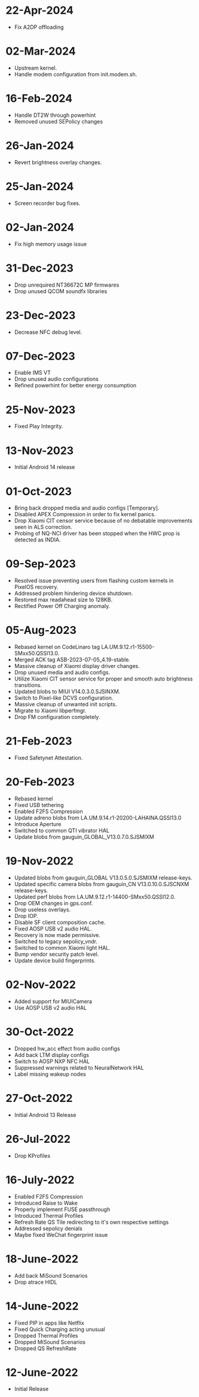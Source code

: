 # 22-Apr-2024
- Fix A2DP offloading

# 02-Mar-2024
- Upstream kernel.
- Handle modem configuration from init.modem.sh.

# 16-Feb-2024
- Handle DT2W through powerhint
- Removed unused SEPolicy changes

# 26-Jan-2024
- Revert brightness overlay changes.

# 25-Jan-2024
- Screen recorder bug fixes.

# 02-Jan-2024
- Fix high memory usage issue

# 31-Dec-2023
- Drop unrequired NT36672C MP firmwares
- Drop unused QCOM soundfx libraries

# 23-Dec-2023
- Decrease NFC debug level.

# 07-Dec-2023
- Enable IMS VT
- Drop unused audio configurations
- Refined powerhint for better energy consumption

# 25-Nov-2023
- Fixed Play Integrity.

# 13-Nov-2023
- Initial Android 14 release

# 01-Oct-2023
- Bring back dropped media and audio configs [Temporary].
- Disabled APEX Compression in order to fix kernel panics.
- Drop Xiaomi CIT censor service because of no debatable improvements seen in ALS correction.
- Probing of NQ-NCI driver has been stopped when the HWC prop is detected as INDIA.

# 09-Sep-2023
- Resolved issue preventing users from flashing custom kernels in PixelOS recovery.
- Addressed problem hindering device shutdown.
- Restored max readahead size to 128KB.
- Rectified Power Off Charging anomaly.

# 05-Aug-2023
- Rebased kernel on CodeLinaro tag LA.UM.9.12.r1-15500-SMxx50.QSSI13.0.
- Merged ACK tag ASB-2023-07-05_4.19-stable.
- Massive cleanup of Xiaomi display driver changes.
- Drop unused media and audio configs.
- Utilize Xiaomi CIT sensor service for proper and smooth auto brightness transitions.
- Updated blobs to MIUI V14.0.3.0.SJSINXM.
- Switch to Pixel-like DCVS configuration.
- Massive cleanup of unwanted init scripts.
- Migrate to Xiaomi libperfmgr.
- Drop FM configuration completely.

# 21-Feb-2023
- Fixed Safetynet Attestation.

# 20-Feb-2023
- Rebased kernel
- Fixed USB tethering
- Enabled F2FS Compression
- Update adreno blobs from LA.UM.9.14.r1-20200-LAHAINA.QSSI13.0 
- Introduce Aperture
- Switched to common QTI vibrator HAL
- Update blobs from gauguin_GLOBAL_V13.0.7.0.SJSMIXM

# 19-Nov-2022
- Updated blobs from gauguin_GLOBAL V13.0.5.0.SJSMIXM release-keys.
- Updated specific camera blobs from gauguin_CN V13.0.10.0.SJSCNXM release-keys.
- Updated perf blobs from LA.UM.9.12.r1-14400-SMxx50.QSSI12.0.
- Drop OEM changes in gps.conf.
- Drop useless overlays.
- Drop IOP.
- Disable SF client composition cache.
- Fixed AOSP USB v2 audio HAL.
- Recovery is now made permissive.
- Switched to legacy sepolicy_vndr.
- Switched to common Xiaomi light HAL.
- Bump vendor security patch level.
- Update device build fingerprints.

# 02-Nov-2022
- Added support for MIUICamera
- Use AOSP USB v2 audio HAL

# 30-Oct-2022
- Dropped hw_acc effect from audio configs
- Add back LTM display configs
- Switch to AOSP NXP NFC HAL
- Suppressed warnings related to NeuralNetwork HAL
- Label missing wakeup nodes

# 27-Oct-2022
- Initial Android 13 Release

# 26-Jul-2022
- Drop KProfiles

# 16-July-2022
- Enabled F2FS Compression
- Introduced Raise to Wake
- Properly implement FUSE passthrough
- Introduced Thermal Profiles
- Refresh Rate QS Tile redirecting to it's own respective settings
- Addressed sepolicy denials
- Maybe fixed WeChat fingerprint issue

# 18-June-2022
- Add back MiSound Scenarios
- Drop atrace HIDL

# 14-June-2022
- Fixed PIP in apps like Netflix
- Fixed Quick Charging acting unusual
- Dropped Thermal Profiles
- Dropped MiSound Scenarios
- Dropped QS RefreshRate

# 12-June-2022
- Initial Release
